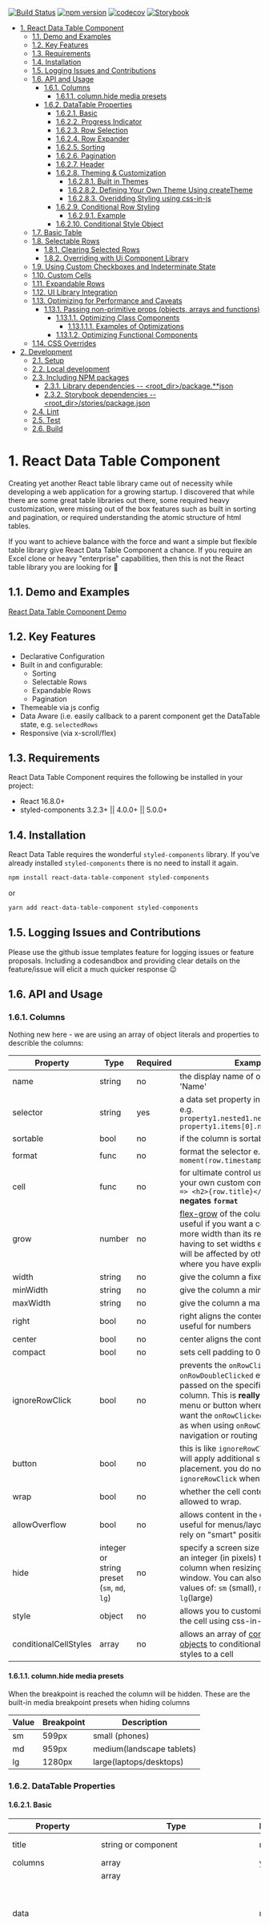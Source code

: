 [![Build Status](https://travis-ci.org/jbetancur/react-data-table-component.svg?branch=master)](https://travis-ci.org/jbetancur/react-data-table-component) [![npm version](https://badge.fury.io/js/react-data-table-component.svg)](https://badge.fury.io/js/react-data-table-component) [![codecov](https://codecov.io/gh/jbetancur/react-data-table-component/branch/master/graph/badge.svg)](https://codecov.io/gh/jbetancur/react-data-table-component) [![Storybook](https://cdn.jsdelivr.net/gh/storybookjs/brand@master/badge/badge-storybook.svg)](https://jbetancur.github.io/react-data-table-component)

<!-- TOC -->

- [1. React Data Table Component](#1-react-data-table-component)
  - [1.1. Demo and Examples](#11-demo-and-examples)
  - [1.2. Key Features](#12-key-features)
  - [1.3. Requirements](#13-requirements)
  - [1.4. Installation](#14-installation)
  - [1.5. Logging Issues and Contributions](#15-logging-issues-and-contributions)
  - [1.6. API and Usage](#16-api-and-usage)
    - [1.6.1. Columns](#161-columns)
      - [1.6.1.1. column.hide media presets](#1611-columnhide-media-presets)
    - [1.6.2. DataTable Properties](#162-datatable-properties)
      - [1.6.2.1. Basic](#1621-basic)
      - [1.6.2.2. Progress Indicator](#1622-progress-indicator)
      - [1.6.2.3. Row Selection](#1623-row-selection)
      - [1.6.2.4. Row Expander](#1624-row-expander)
      - [1.6.2.5. Sorting](#1625-sorting)
      - [1.6.2.6. Pagination](#1626-pagination)
      - [1.6.2.7. Header](#1627-header)
      - [1.6.2.8. Theming &amp; Customization](#1628-theming-amp-customization)
        - [1.6.2.8.1. Built in Themes](#16281-built-in-themes)
        - [1.6.2.8.2. Defining Your Own Theme Using createTheme](#16282-defining-your-own-theme-using-createtheme)
        - [1.6.2.8.3. Overidding Styling using css-in-js](#16283-overidding-styling-using-css-in-js)
      - [1.6.2.9. Conditional Row Styling](#1629-conditional-row-styling)
        - [1.6.2.9.1. Example](#16291-example)
      - [1.6.2.10. Conditional Style Object](#16210-conditional-style-object)
  - [1.7. Basic Table](#17-basic-table)
  - [1.8. Selectable Rows](#18-selectable-rows)
    - [1.8.1. Clearing Selected Rows](#181-clearing-selected-rows)
    - [1.8.2. Overriding with Ui Component Library](#182-overriding-with-ui-component-library)
  - [1.9. Using Custom Checkboxes and Indeterminate State](#19-using-custom-checkboxes-and-indeterminate-state)
  - [1.10. Custom Cells](#110-custom-cells)
  - [1.11. Expandable Rows](#111-expandable-rows)
  - [1.12. UI Library Integration](#112-ui-library-integration)
  - [1.13. Optimizing for Performance and Caveats](#113-optimizing-for-performance-and-caveats)
    - [1.13.1. Passing non-primitive props (objects, arrays and functions)](#1131-passing-non-primitive-props-objects-arrays-and-functions)
      - [1.13.1.1. Optimizing Class Components](#11311-optimizing-class-components)
        - [1.13.1.1.1. Examples of Optimizations](#113111-examples-of-optimizations)
      - [1.13.1.2. Optimizing Functional Components](#11312-optimizing-functional-components)
  - [1.14. CSS Overrides](#114-css-overrides)
- [2. Development](#2-development)
  - [2.1. Setup](#21-setup)
  - [2.2. Local development](#22-local-development)
  - [2.3. Including NPM packages](#23-including-npm-packages)
    - [2.3.1. Library dependencies -- &lt;root_dir&gt;/package.**json](#231-library-dependencies----ltrootdirgtpackagejson)
    - [2.3.2. Storybook dependencies -- &lt;root_dir&gt;/stories/package.json](#232-storybook-dependencies----ltrootdirgtstoriespackagejson)
  - [2.4. Lint](#24-lint)
  - [2.5. Test](#25-test)
  - [2.6. Build](#26-build)

<!-- /TOC -->

# 1. React Data Table Component

Creating yet another React table library came out of necessity while developing a web application for a growing startup. I discovered that while there are some great table libraries out there, some required heavy customization, were missing out of the box features such as built in sorting and pagination, or required understanding the atomic structure of html tables.

If you want to achieve balance with the force and want a simple but flexible table library give React Data Table Component a chance. If you require an Excel clone or heavy "enterprise" capabilities, then this is not the React table library you are looking for 👋

## 1.1. Demo and Examples

[React Data Table Component Demo](https://jbetancur.github.io/react-data-table-component)

## 1.2. Key Features

* Declarative Configuration
* Built in and configurable:
  * Sorting
  * Selectable Rows
  * Expandable Rows
  * Pagination
* Themeable via js config
* Data Aware (i.e. easily callback to a parent component get the DataTable state, e.g. `selectedRows`
* Responsive (via x-scroll/flex)

## 1.3. Requirements

React Data Table Component requires the following be installed in your project:

  * React 16.8.0+
  * styled-components 3.2.3+ || 4.0.0+ || 5.0.0+

## 1.4. Installation

React Data Table requires the wonderful `styled-components` library. If you've already installed `styled-components` there is no need to install it again.

```sh
npm install react-data-table-component styled-components
```

or

```sh
yarn add react-data-table-component styled-components
```

## 1.5. Logging Issues and Contributions

Please use the github issue templates feature for logging issues or feature proposals. Including a codesandbox and providing clear details on the feature/issue will elicit a much quicker response 😉

## 1.6. API and Usage

### 1.6.1. Columns

Nothing new here - we are using an array of object literals and properties to describle the columns:

| Property | Type   | Required | Example                                                                                                       |
|----------|--------|----------|---------------------------------------------------------------------------------------------------------------|
| name     | string | no       | the display name of our Column e.g. 'Name'                                                                    |
| selector | string | yes      | a data set property in dot notation. e.g. <br /> `property1.nested1.nested2` <br /> `property1.items[0].nested2` |
| sortable | bool   | no       | if the column is sortable                                                                                     |
| format   | func   | no       | format the selector e.g. `row => moment(row.timestamp).format('lll')`                                         |
| cell     | func   | no       | for ultimate control use `cell` to render your own custom component! e.g `row => <h2>{row.title}</h2>` <br /> **negates  `format`** |
| grow     | number | no       | [flex-grow](https://developer.mozilla.org/en-US/docs/Web/CSS/flex-grow) of the column. This is useful if you want a column to take up more width than its relatives (without having to set widths explicitly).  this will be affected by other columns where you have explicitly set widths |
| width    | string | no       | give the column a fixed width                                                                                 |
| minWidth | string | no       | give the column a minWidth                                                                                    |
| maxWidth | string | no       | give the column a maxWidth                                                                                    |
| right    | bool   | no       | right aligns the content in the cell. useful for numbers                                                      |
| center   | bool   | no       | center aligns the content in the cell                                                                         |
| compact  | bool   | no       | sets cell padding to 0                                                                                        |
| ignoreRowClick    | bool    | no | prevents the `onRowClicked` and `onRowDoubleClicked` event from being passed on the specific TableCell column. This is **really** useful for a menu or button where you do not want the `onRowClicked` triggered, such as when using `onRowClicked` for navigation or routing |
| button   | bool   | no       | this is like `ignoreRowClick` except it will apply additional styling for button placement. you do not need to set `ignoreRowClick` when using `button` |
| wrap     | bool   | no       | whether the cell content should be allowed to wrap.                                                            |
| allowOverflow     | bool   | no       | allows content in the cell to overflow. useful for menus/layovers that do not rely on "smart" positioning |
| hide     | integer or string preset (`sm`, `md`, `lg`) | no | specify a screen size (breakpoint) as an integer (in pixels) that hides the column when resizing the browser window. You can also use the preset values of: `sm` (small), `md`(medium), and `lg`(large) |
| style    | object   | no     | allows you to customize the css of the cell using css-in-js [style objects](https://www.styled-components.com/docs/advanced#style-objects) |
| conditionalCellStyles    | array   | no     | allows an array of [conditional style objects](#conditional-style-object) to conditionally apply css styles to a cell |

#### 1.6.1.1. column.hide media presets

When the breakpoint is reached the column will be hidden. These are the built-in media breakpoint presets when hiding columns

| Value   | Breakpoint  | Description               |
| ------- | ----------- | ------------------------- |
| sm      | 599px       | small (phones)            |
| md      | 959px       | medium(landscape tablets) |
| lg      | 1280px      | large(laptops/desktops)   |


### 1.6.2. DataTable Properties

#### 1.6.2.1. Basic

| Property | Type | Required | Default | Description |
|--------------------------|---------------------|----------|---------|-------------------------------------------------------------------------------------------------------------------------------------------------------------------------------------------------|
| title | string or component | no |  | The Title displayed in the Table Header |
| columns | array<Columns> | yes | [] | The column configuration |
| data | array<Object> | no | [] | it is **highly recommended** that your data has a unique identifier (keyField). The default `keyField` is `id`. If you need to override this value then see `keyField` [DataTable Properties](dataTable-properties). |
| keyField | string | no | 'id' | **Your data should have a unique identifier.** By default, React Data Table looks for an `id` property for each item in your data. You must match `keyField` to your identifier key, especially if you want to manage row state at a later time or use the expander feature. If a unique `id` is not present, React Data Table will use the row index and by reference checks as fallbacks, however, this is highly discouraged |
| striped | bool | no | false | stripe color the odd rows |
| highlightOnHover | bool | no | false | if rows are to be highlighted on hover |
| pointerOnHover | bool | no | false | if rows show a point icon on hover |
| noDataComponent | string or component | no |  | A custom component to display when there are no records to display |
| className | string | no |  | override the className on the Table wrapper |
| style | object | no |  | override the style on the Table wrapper |
| responsive | bool | no | true | makes the table horizontally scrollable on smaller screen widths |
| disabled | bool | no | false | disables the Table section |
| onRowClicked | func | no | | callback to access the row, event on row click |
| onRowDoubleClicked | func | no | | callback to access the row, event on row double click |
| overflowY | bool | no | false | if a table is responsive, items such as layovers/menus/dropdowns will be clipped on the last row(s) due to to [overflow-x-y behavior](https://www.brunildo.org/test/Overflowxy2.html) - setting this value ensures there is invisible space below the table to prevent "clipping". However, if possible, the **correct approach is to use menus/layovers/dropdowns that support smart positioning**. **If used, the table parent element must have a fixed `height` or `height: 100%`**. |
| overflowYOffset | string | no | 250px | used with overflowY to "fine tune" the offset |
| dense           | bool   | no | false | compacts the row height. can be overridden via theming `rows.denseHeight`. note that if any custom elements exceed the dense height then the row will only compact to the tallest element any of your cells |
| noTableHead | bool | no | false | hides the the sort columns and titles (TableHead) - this will obviously negate sorting |
| persistTableHead | bool | no |  | Show the table head (columns) even when `progressPending` is true. Note that the `noTableHead` will always hide the table head (columns) even when using  `persistTableHead` |

#### 1.6.2.2. Progress Indicator

| Property | Type | Required | Default | Description |
|--------------------------|---------------------|----------|---------|-------------------------------------------------------------------------------------------------------------------------------------------------------------------------------------------------|
| progressPending | bool | no |  | Disables the table and displays a plain text Loading Indicator |
| progressComponent | component | no |  | Allows you to use your own custom progress component. Note that in some cases (e.g. animated/spinning circular indicators) you will need to add a wrapping div with padding. |

#### 1.6.2.3. Row Selection

| Property | Type | Required | Default | Description |
|--------------------------|---------------------|----------|---------|-------------------------------------------------------------------------------------------------------------------------------------------------------------------------------------------------|
| selectableRows | bool | no | false | Whether to show selectable checkboxes |
| selectableRowsNoSelectAll | bool | no | false | Whether to show the select all rows checkbox |
| clearSelectedRows | bool | no | false | Toggling this property clears the selectedRows. If you use redux or react state you need to make sure that you pass a toggled value or the component will not update. See [Clearing Selected Rows](#clearing-selected-rows)|
| onSelectedRowsChange | func | no |  | Callback that fires anytime the rows selected state changes. Returns ({ allSelected, selectedCount, selectedRows }).<br /> **note** It's highly recommended that you memoize the callback that you pass to `onSelectedRowsChange` if it updates the state of your parent component. This prevents `DataTable` from unnecessary re-renders every time your parent component is re-rendered |
| selectableRowsComponent | func | no |  | Override the default checkbox component - must be passed as a function (e.g. `Checkbox` not `<Checkbox />`). You can also find UI Library Integration examples [here](#ui-library-integration) |
| selectableRowsComponentProps | object | no |  | Additional props you want to pass to `selectableRowsComponent`. See [Overriding with Ui Component Library](#overriding-with-ui-component-library) to learn how you can override indeterminate state |
| selectableRowSelected | func | no |  | Select a row based on a property in your data. e.g. `row => row.isSelected`. `selectableRowSelected` must return a boolean to determine if the row should be programatically selected. |
| selectableRowDisabled | func | no |  | Disable row select based on a property in your data. e.g. `row => row.isDisabled`. `selectableRowDisabled` must return a boolean to determine if the row should be programatically disabled.  |

#### 1.6.2.4. Row Expander

| Property | Type | Required | Default | Description |
|--------------------------|---------------------|----------|---------|-------------------------------------------------------------------------------------------------------------------------------------------------------------------------------------------------|
| expandableRows | bool | no | false | Whether to make a row expandable, if true it requires an `expandableRowsComponent`. It is **highly recommended** your data set have a unique identifier defined as the `keyField` for row expansion to work properly.
| expandableIcon | object | no | default expander icons | you may pass in your own custom icons using the `expandableIcon: { collapsed: <svg>...</svg>, expanded: <svg>...</svg>` |
| expandableRowExpanded | func | no |  | Expand a row based on a property in your data. e.g. `row => row.expandMe`. `expandableRowExpanded` must return a boolean to determine if the row should be programatically expanded. |
| expandableRowDisabled | func | no |  | Disable a row expand based on a property in your data. e.g. `row => row.expandDisabled`. `expandableRowDisabled` must return a boolean to determine if the row should be programatically disabled. |
| expandableRowsComponent | string or component | no |  | A custom component to display in the expanded row. It will have the `data` prop composed  so that you may access the row data |
| expandOnRowClicked | bool | false |  | The default behavior is to expand the row when the expander button is clicked. `expandOnRowClicked` allows expanding the row when an area within the row is clicked. Requires `expandableRows` be set to true |
| expandOnRowDoubleClicked | bool | false |  | The default behavior is to expand the row when the expander button is clicked. `expandOnRowDoubleClicked` allows expanding the row when an area within the row is double clicked. Requires `expandableRows` be set to true |
| onRowExpandToggled | func | false |  | When a row is Expanded or Collapsed `onRowExpandToggled` will fire and return (toggleState, row) |

#### 1.6.2.5. Sorting

| Property | Type | Required | Default | Description |
|--------------------------|---------------------|----------|---------|-------------------------------------------------------------------------------------------------------------------------------------------------------------------------------------------------|
| defaultSortField | string | no |  | setting this ensures the table data is presorted before it renders and the field(selector) is focused |
| defaultSortAsc | bool | no | true  | set this to false if you want the table data to be sorted in DESC order |
| sortIcon | component | no |  | override the default sort icon - the icon must be a font or svg icon and it should be a "downward" icon since animation will be handled by React Data Table |
| onSort | func | no |  | callback to access the sort state when a column is clicked. returns ([column](https://github.com/jbetancur/react-data-table-component#columns), sortDirection, event) |
| sortFunction | func | no |  | pass in your own custom sort function e.g. `(rows, field, direction) => {...yourSortLogicHere}. you must return an array |
| sortServer   | bool | no | false | disables internal sorting for use with server-side sorting or when you want to manually control the sort behavior. place your sorting logic and/or api calls in an `onSort` handler. note that `sortFunction` is a better choice if you simply want to override the internal sorting behavior |

#### 1.6.2.6. Pagination

| Property | Type | Required | Default | Description |
|--------------------------|---------------------|----------|---------|-------------------------------------------------------------------------------------------------------------------------------------------------------------------------------------------------|
| pagination | bool | no | false | enable pagination with defaults. by default the total record set will be sliced depending on the page, rows per page. if you wish to use server side pagination then use the `paginationServer` property |
| paginationServer | bool | no | false | changes the default pagination to work with server side pagination |
| paginationDefaultPage | number | no | 1 | the default page to use when the table initially loads |
| paginationResetDefaultPage | bool | no | false | the prop can be "toggled" to reset the pagination back to `paginationDefaultPage`. For this to work make sure you are using some sort of state and toggling the prop. e.g. `setResetPaginationToggle(!resetPaginationToggle)` or for a class component `setState(resetPaginationToggle: !resetPaginationToggle)` |
| paginationTotalRows | number | no | 0 | allows you to provide the total row count for your table as represented by your API when performing server side pagination. if this property is not provided then react-data-table will use `data.length` |
| paginationPerPage | number | no | 10 | the default rows per page to use when the table initially loads |
| paginationRowsPerPageOptions | number | no | [10, 15, 20, 25, 30] | row page dropdown selection options |
| onChangePage | func | no | null | callback when paged that returns `onChangePage(page, totalRows)` |
| onChangeRowsPerPage | func | no | null | callback when rows per page is changed returns `onChangeRowsPerPage(currentRowsPerPage, currentPage)` |
| paginationComponent | func | no | Pagination | a component that overrides the default pagination component |
| paginationComponentOptions | object | no | See Description | override options for the built in pagination component. If you are developing a custom pagination component you can use `paginationComponentOptions` to pass in your own custom props. Defaults to: ```{ rowsPerPageText: 'Rows per page:', rangeSeparatorText: 'of', noRowsPerPage: false }```|
| paginationIconFirstPage |  | no | JSX | a component that overrides the first page icon for the pagination |
| paginationIconLastPage |  | no | JSX | a component that overrides the last page icon for the pagination |
| paginationIconNext |  | no | JSX | a component that overrides the next page icon for the pagination |
| paginationIconPrevious |  | no | JSX | a component that overrides the previous page icon for the pagination |

#### 1.6.2.7. Header

| Property | Type | Required | Default | Description |
|--------------------------|---------------------|----------|---------|-------------------------------------------------------------------------------------------------------------------------------------------------------------------------------------------------|
| actions | component or array of components | no |  | add actions to the TableHeader |
| contextTitle | string | no |  | override the context menu title |
| contextActions | component or array of components| no |  | add context actions to the TableHeader context|
| noHeader | bool | no | false | removes the table header. `title`, `contextTitle` and `contextActions` will be ignored |
| fixedHeader | bool | no | false | makes the table header fixed allowing you to scroll the table body |
| fixedHeaderScrollHeight | string | no | 100vh | in order for fixedHeader to work this property allows you to set a static height to the TableBody. height must be a fixed value |
| subHeader | component or array of components | no | false | show a sub header between the table and table header
| subHeaderAlign | string | no | right | align the sub header content (left, right, center)
| subHeaderWrap | bool | no | true | whether the sub header content should wrap
| subHeaderComponent |  component or array of components | no | [] | a component you want to render |

#### 1.6.2.8. Theming & Customization

| Property    | Type   | Required | Default | Description |
|-------------|--------|----------|---------|--------------------------------------------------------------------------------------------------------------------------------------------------------------------------------------------------------------------------------- |
| theme       | string | no       | default   | Possible values are `default` or `dark` |
| customStyles | object | no       |         | Override the [default styling](https://github.com/jbetancur/react-data-table-component/blob/master/src/themes/default.js), by overriding specific props. Your changes will be merged. |
| customPalette | object | no       |         | Override the [default palette](https://github.com/jbetancur/react-data-table-component/blob/master/src/themes/default.js), by overriding specific props. Your changes will be merged.|

##### 1.6.2.8.1. Built in Themes

You can easily toggle to dark mode by setting `theme="dark"`

##### 1.6.2.8.2. Defining Your Own Theme Using `createTheme`

You can also create your own theme using the `createTheme` helper. Note that `createTheme` inherits from the default theme. No that this theme will now be available to all DataTables across your project so you may want to define your themes in a seperate file.

```js
import DataTable, { createTheme } from 'react-data-table-component';

createTheme('solarized', {
  text: {
    primary: '#268bd2',
    secondary: '#2aa198',
  },
  background: {
    default: '#002b36',
  },
  context: {
    background: '#cb4b16',
    text: '#FFFFFF',
  },
  divider: {
    default: '#073642',
  },
  action: {
    button: 'rgba(0,0,0,.54)',
    hover: 'rgba(0,0,0,.08)',
    disabled: 'rgba(0,0,0,.12)',
  },
});

const MyComponent = () => (
  <DataTable
    title="Arnold Movies"
    columns={columns}
    theme="solarized"
  />
);
```

##### 1.6.2.8.3. Overidding Styling using css-in-js

For more advanced use cases you can override or replace the default styling using the `customStyles` prop and passing in css-in-js. Internally, this just deep merges your customStyles with the default styling. Disclaimer: you're on your own here since you will have the power to not only cusotmize but break RDT. This is the sky's the limit escape hatch feature.

Let's apply a simple `customStyles` to override the default row height and change the cell padding:

```js
import DataTable from 'react-data-table-component';

const customStyles = {
  rows: {
    style: {
      minHeight: '72px', // override the row height
    }
  },
  headCells: {
    style: {
      paddingLeft: '8px', // override the cell padding for head cells
      paddingRight: '8px',
    },
  },
  cells: {
    style: {
      paddingLeft: '8px', // override the cell padding for data cells
      paddingRight: '8px',
    },
  },
};

const MyComponent = () => (
  <DataTable
    title="Arnold Movies"
    columns={columns}
    customStyles={customStyles}
  />
);
```

[Click here](https://github.com/jbetancur/react-data-table-component/blob/master/src/themes/default.js) for a detailed catalog of RDT styles

#### 1.6.2.9. Conditional Row Styling

| Property | Type | Required | Default | Description |
|--------------------------|---------------------|----------|---------|-------------------------------------------------------------------------------------------------------------------------------------------------------------------------------------------------|
| conditionalRowStyles | array | no | [] | Allows an array of [conditional style objects](#conditional-style-object)

##### 1.6.2.9.1. Example

The following will `style` the background color of a row to green and set a hover effect `when` the expression `row => row.calories < 300` evaluates to true
| Property | Type     | Required | Example

```js
...
const conditionalRowStyles = [
  {
    when: row => row.calories < 300,
    style: {
      backgroundColor: 'green',
      color: 'white',
      '&:hover': {
        cursor: 'pointer',
      },
    },
  },
];

const MyTable = () => (
  <DataTable
    title="Desserts"
    columns={columns}
    data={data}
    conditionalRowStyles={conditionalRowStyles}
  />
);

```

#### 1.6.2.10. Conditional Style Object

| Property | Type     | Required  | Description                                                                                                             |
|----------|----------|-----------|-------------------------------------------------------------------------------------------------------------------------|
| when     | function | yes       | `when` accepts a callback that gives you access to your `row` data. The when callback must return a boolean to determine if the style will be applied. <br />e.g. `row => row.status === 'completed'` will apply the style when the `row.status` field is `completed` |
| style    | object   | yes       | css-in-js [style object](https://www.styled-components.com/docs/advanced#style-objects) |

## 1.7. Basic Table
The following declarative structure creates a sortable table of Arnold movie titles:

```js
import DataTable from 'react-data-table-component';

const data = [{ id: 1, title: 'Conan the Barbarian', year: '1982' } ...];
const columns = [
  {
    name: 'Title',
    selector: 'title',
    sortable: true,
  },
  {
    name: 'Year',
    selector: 'year',
    sortable: true,
    right: true,
  },
];

class MyComponent extends Component {
  render() {
    return (
      <DataTable
        title="Arnold Movies"
        columns={columns}
        data={data}
      />
    )
  }
};

```

## 1.8. Selectable Rows

Let's make our rows selectable so we can access the selected results

```js
...

const handleChange = (state) => {
  // You can use setState or dispatch with something like Redux so we can use the retrieved data
  console.log('Selected Rows: ', state.selectedRows);
};

class MyComponent extends Component {
  render() {
      return (
        <DataTable
          title="Arnold Movies"
          columns={columns}
          data={data}
          selectableRows // add for checkbox selection
          Clicked
          Selected={handleChange}
        />
    )
  }
};
```

### 1.8.1. Clearing Selected Rows

We need some hook to trigger all the selectedRows to clear. If you were building your own table component, you would manage the selected rows state in some parent component, however, in our case, since we to keep row management within React Data Table, a `clearSelectedRows` prop is provided so you can pass a toggled state.

It will be up to you to make sure you do not pass the same state twice. For example, if you set `clearSelectedRows={true}` twice, on the second update/trigger, none the rows will not be cleared.

```js
...
// set the initial state
state = { toggledClearRows: false }
...

const handleChange = (state) => {
  // You can use setState or dispatch with something like Redux so we can use the retrieved data
  console.log('Selected Rows: ', state.selectedRows);
};

// Toggle the state so React Table Table changes to `clearSelectedRows` are triggered
const handleClearRows = () => {
  this.setState({ toggledClearRows: !this.state.toggledClearRows})
}

class MyComponent extends Component {
  render() {
    return (
      <DataTable
        title="Arnold Movies"
        columns={columns}
        data={data}
        selectableRows // add for checkbox selection
        onSelectedRowsChange={handleChange}
        clearSelectedRows={this.state.toggledClearRows}
      />
    )
  }
};
```

### 1.8.2. Overriding with Ui Component Library

Don't like those ugly html checkboxes? Let's override them with some [Material Ui](https://material-ui.com) sexiness. While we are at it we will also override the `sortIcon`:

```js
...
import Checkbox from '@mataerial-ui/core/Checkbox';
import ArrowDownward from '@material-ui/icons/ArrowDownward';

const sortIcon = <ArrowDownward />;
...

const MyComponent = () => (
  <DataTable
    title="Arnold Movies"
    columns={columns}
    data={data}
    selectableRows
    selectableRowsComponent={Checkbox} // Pass the function only
    selectableRowsComponentProps={{ inkDisabled: true }} // optionally, pass Material Ui supported props down to our custom checkbox
    sortIcon={sortIcon} // use a material icon for our sort icon. rdt will rotate the icon 180 degrees for you
    onSelectedRowsChange={handleChange}
  />
);
```

## 1.9. Using Custom Checkboxes and Indeterminate State

Sometimes UI Library checkbox components have their own way of handling indeterminate state. We don't want React Data Table hard coded to a specific ui lib or custom component, so instead a "hook" is provided to allow you to pass a function that will be resolved by React Data Table's internal `Checkbox` for use with `indeterminate` functionality.

Example Usage:

```js

import Checkbox from '@mataerial-ui/core/Checkbox';

...

/*
  In this example, the Material Ui ui lib determines its own indeterminate state via the `indeterminate` property.
  Let's override it using selectableRowsComponentProps`
*/
const selectProps = { indeterminate: isIndeterminate => isIndeterminate };

const MyComponent = () => (
  <DataTable
    title="Arnold Movies"
    columns={columns}
    data={data}
    selectableRows
    selectableRowsComponent={Checkbox} // Pass the function only
    selectableRowsComponentProps={selectProps}
  />
);
```

**Note** This is currently only supported for indeterminate state, but may be expanded in the future if there is a demand

## 1.10. Custom Cells

Let's give our Movie list a summary, but in the same cell as `Name`:

```js
....

const data = [{ id: 1, title: 'Conan the Barbarian', summary: 'Orphaned boy Conan is enslaved after his village is destroyed...',  year: '1982' } ...];
const columns = [
  {
    name: 'Title',
    sortable: true,
    cell: row => <div><div style={{ fontWeight: bold }}>{row.title}</div>{row.summary}</div>,
  },
  {
    name: 'Year',
    selector: 'year',
    sortable: true,
    right: true,
  },
];

...

class MyComponent extends Component {
  render() {
    return (
      <DataTable
        title="Arnold Movies"
        columns={columns}
        data={data}
        selectableRows
        selectableRowsComponent={Checkbox}
        selectableRowsComponentProps={{ inkDisabled: true }}
        sortIcon={<FontIcon>arrow_downward</FontIcon>}
        onSelectedRowsChange={handleChange}
      />
    )
  }
};
```

## 1.11. Expandable Rows

Let's make our rows expandable so we can view more details:

```js
...

const data = [{ id: 1, title: 'Conan the Barbarian', summary: 'Orphaned boy Conan is enslaved after his village is destroyed...',  year: '1982', image: 'http://conan.image.png' } ...];
const columns = [
  {
    name: 'Title',
    sortable: true,
    cell: row => <div><div style={{ fontWeight: 700 }}>{row.title}</div>{row.summary}</div>,
  },
  {
    name: 'Year',
    selector: 'year',
    sortable: true,
    right: true,
  },
];

...

// The row data is composed into your custom expandable component via the data prop
const ExpanableComponent = ({ data }) => <img src={data.image} />;

class MyComponent extends Component {
  render() {
    return (
      <DataTable
        title="Arnold Movies"
        columns={columns}
        data={data}
        selectableRows
        selectableRowsComponent={Checkbox}
        selectableRowsComponentProps={{ inkDisabled: true }}
        sortIcon={<FontIcon>arrow_downward</FontIcon>}
        onSelectedRowsChange={handleChange}
        expandableRows
        expandableRowsComponent={<ExpanableComponent />}
      />
    )
  }
};
```

But in some cases we don't have more details to show:

```js
...

const data = [{ id: 1, title: 'Conan the Barbarian', summary: 'Orphaned boy Conan is enslaved after his village is destroyed...',  year: '1982', expanderDisabled: true, image: 'http://conan.image.png' } ...];
const columns = [
  {
    name: 'Title',
    sortable: true,
    cell: row => <div><div style={{ fontWeight: 700 }}>{row.title}</div>{row.summary}</div>,
  },
  {
    name: 'Year',
    selector: 'year',
    sortable: true,
    right: true,
  },
];

...

// The row data is composed into your custom expandable component via the data prop
const ExpanableComponent = ({ data }) => <img src={data.image} />;

class MyComponent extends Component {
  render() {
    return (
      <DataTable
        title="Arnold Movies"
        columns={columns}
        data={data}
        selectableRows
        selectableRowsComponent={Checkbox}
        selectableRowsComponentProps={{ inkDisabled: true }}
        sortIcon={<FontIcon>arrow_downward</FontIcon>}
        onSelectedRowsChange={handleChange}
        expandableRows
        expandableRowDisabled={row => row.disabled}
        expandableRowsComponent={<ExpanableComponent />}
      />
    )
  }
};
```

## 1.12. UI Library Integration

React Data Table Component makes it easy to incorporate ui components from other libraries for overriding things like the sort icon, select checkbox.

* [MaterialUI](https://codesandbox.io/s/react-data-table-materialui-72gdo)
* [Bootstrap 4](https://codesandbox.io/s/react-data-table-sandbox-z6gtg)

## 1.13. Optimizing for Performance and Caveats

Pre-optimizaton can be the root of all evil, however, there are some best practices you can adhere to that will ensure React Data Table (RDT) is giving you the performance that you expect.

### 1.13.1. Passing non-primitive props (objects, arrays and functions)

While RDT has internal optimizations to try and prevent re-renders on deeper internal components, it's up to you to make sure that you understand how React manages rendering when props/state change as well as how JavaScript determines equality for non-primitives. As a general rule, or if you are experiencing performance issues you should ensure that any non-primitive property that's passed into RDT is not re-created on every render cycyle. This is even more important when you have larger data sets or you are passing complex components and columns to `DataTable`.

#### 1.13.1.1. Optimizing Class Components

You can typically achieve this by moving props such as objects, arrays, functions or other React components that you pass to RDT outside of the `render` method. Additionally, RDT provides you with a `memoize` helper for cases where you are using a function to generate those values.

##### 1.13.1.1.1. Examples of Optimizations

The following component will cause RDT to fully re-render every time `onSelectedRowsChange` is triggered. Why? Because when `setState` is called it triggers `myComponent` to re-render which by design triggers a re-render on all child components i.e. `DataTable`. But luckily for you React optimally handles this decision on when and how to re-render `DataTable` and a full re-render should not occur **as long as `DataTable` props are the same**.

However, in the example below `columns` changes on every re-render because it's being re-created. This is due to referential equality checking, simply: `columns[] !== columns[]`. In other words, while both instances of `columns` contain the same elements, they are "different" arrays.

**Bad**

```js
...
import React, { Component } from 'react';
import DataTable from 'react-data-table';

class MyComponent extends Component {
  updateState = state => {
    this.setState({ selectedRows: state.selectedRows }); // triggers MyComponent to re-render with new state
  }

  render () { // by design runs on every setState trigger
    // upon re-render columns array is recreated and thus causes DataTable to re-render
    const columns = [....];

    return (
      <DataTable
        data={data}
        columns={columns}
        onSelectedRowsChange={this.updateState}
        selectableRows
      />
    )
  }
}
```

A "solution" could be to declare any field that is a non primitive field outside of the render function so that it does not get recreated on every re-render cycle:

**Good**

```js
...
import React, { Component } from 'react';
import DataTable from 'react-data-table';

const columns = [....]; // is only created once

class MyComponent extends Component {
  updateState = state => {
    this.setState({ selectedRows: state.selectedRows });
  }

  render () {

    return (
      <DataTable
        data={data}
        columns={columns}
        onSelectedRowsChange={this.updateState}
        selectableRows
      />
    )
  }
}

```

But that only works if you don't need to pass component props/methods to the column object. For example what if you want to attach an event handler to a button in the row using `column.cell`?

```js
const columns = [;
  {
    cell: () => <Button raised primary onClick={this.handleAction}>Action</Button>,
    ignoreRowClick: true,
    allowOverflow: true,
    button: true,
  },
  ...
];
```

So how do we attach event handlers to our columns without having to place it in the `render` method and dealing with unnecessary re-renders?

1. Create a `columns` function and pass the arguments needed
2. Memoize the `columns` function

This way, when React checks if `columns` has changed `columns` will instead be the cached result (remember referential equality), thus no unnecessary re-render.

Got it? Let's try this again with the optimal solution:

```js
import React, { Component } from 'react';
import DataTable, { memoize } from 'react-data-table';

const columns = memoize(handleAction => [
  ...
  {
    cell: () => <Button raised primary onClick={handleAction}>Action</Button>,
    ignoreRowClick: true,
    allowOverflow: true,
    button: true,
  },
  ...
]);

class MyComponent extends Component {
  updateState = state => {
    this.setState({ selectedRows: state.selectedRows });
  }

  render () {
    return (
      <DataTable
        data={data}
        columns={columns(this.updateState)}
        onSelectedRowsChange={this.updateState}
        selectableRows
      />
    );
  }
}
```

Notice that `this.updateState` does not require memoization. That's because `this.updateState` is defined as a class method and therefore only created once. This however, is a different matter with functional components.

#### 1.13.1.2. Optimizing Functional Components

If you're building functional components in React 16.8+ you get access to React Hooks such as `useMemo` and `useCallback`. In this example, simply wrap `columns` in a `useMemo` callback and your `updateState` into `useCallback`:

```js
import React, { useState, useMemo } from 'react';
import DataTable from 'react-data-table';

const MyComponentHook = () => {
  const [thing, setThing] = useState();
  const handleAction = value => setThing(value);
  // unlike class methods updateState will be re-created on each render pass, therefore, make sure that callbacks passed to onSelectedRowsChange are memoized using useCallback
  const updateState = useCallback(state => console.log(state));
  const columns = useMemo(() => [
    ...
    {
      cell: () => <Button raised primary onClick={handleAction}>Action</Button>,
      ignoreRowClick: true,
      allowOverflow: true,
      button: true,
    },
    ...
  ]);

  return (
    <DataTable
      data={data}
      columns={columns}
      onSelectedRowsChange={updateState}
      selectableRows
    />
  );
}
```

## 1.14. CSS Overrides

If you would like to customize the layout components of React Data Table using styled-components (e.g. `styled(DataTable)`), or your favorite CSS, SCSS, LESS, etc.. pre-processor you may use the following classNames:

* rdt_Table
* rdt_TableRow
* rdt_TableCol
* rdt_TableCol_Sortable
* rdt_TableCell
* rdt_TableHeader
* rdt_TableFooter
* rdt_TableHead
* rdt_TableHeadRow
* rdt_TableBody
* rdt_ExpanderRow

# 2. Development

## 2.1. Setup

Install the latest [Node JS LTS](https://nodejs.org/) and [Yarn](https://yarnpkg.com) and simply run `yarn` or `yarn install` command in the root and stories directory.

> It is advised to run the script whenever NPM packages are installed.

## 2.2. Local development

During development:

```sh
# watch and build new source changes
yarn start
# or serve *.stories.js files and manually test on the Storybook app
yarn storybook
```

## 2.3. Including NPM packages

This project uses two package.json structure.**

### 2.3.1. Library dependencies -- <root_dir>/package.**json

```sh
yarn add [package-name] --dev # for dev tools
yarn add [package-name] # for app
```

### 2.3.2. Storybook dependencies -- <root_dir>/stories/package.json

```sh
cd stories/
yarn add [package-name]
```

## 2.4. Lint

```sh
yarn lint # runs linter to detect any style issues (css & js)
yarn lint:css # lint only css
yarn lint:js # lint only js
yarn lint:js --fix # tries to fix js lint issues
```

## 2.5. Test

```sh
yarn test:tdd # runs functional/unit tests using Jest with watcher
yarn test # runs functional/unit tests using Jest
yarn test --coverage # with coverage
```

## 2.6. Build

```sh
yarn build # builds sources at src/
```
